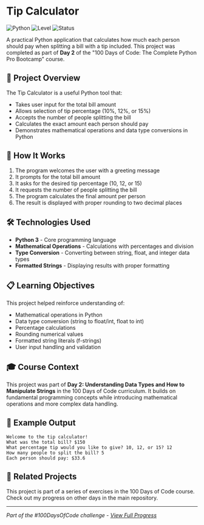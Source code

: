 # Tip Calculator

![Python](https://img.shields.io/badge/Python-3-blue?style=for-the-badge)
![Level](https://img.shields.io/badge/Level-Beginner-green?style=for-the-badge)
![Status](https://img.shields.io/badge/Status-Complete-brightgreen?style=for-the-badge)

A practical Python application that calculates how much each person should pay when splitting a bill with a tip included. This project was completed as part of **Day 2** of the "100 Days of Code: The Complete Python Pro Bootcamp" course.

## 🎯 Project Overview

The Tip Calculator is a useful Python tool that:
- Takes user input for the total bill amount
- Allows selection of tip percentage (10%, 12%, or 15%)
- Accepts the number of people splitting the bill
- Calculates the exact amount each person should pay
- Demonstrates mathematical operations and data type conversions in Python

## 🚀 How It Works

1. The program welcomes the user with a greeting message
2. It prompts for the total bill amount
3. It asks for the desired tip percentage (10, 12, or 15)
4. It requests the number of people splitting the bill
5. The program calculates the final amount per person
6. The result is displayed with proper rounding to two decimal places

## 🛠️ Technologies Used

- **Python 3** - Core programming language
- **Mathematical Operations** - Calculations with percentages and division
- **Type Conversion** - Converting between string, float, and integer data types
- **Formatted Strings** - Displaying results with proper formatting

## 📋 Learning Objectives

This project helped reinforce understanding of:
- Mathematical operations in Python
- Data type conversion (string to float/int, float to int)
- Percentage calculations
- Rounding numerical values
- Formatted string literals (f-strings)
- User input handling and validation

## 🎓 Course Context

This project was part of **Day 2: Understanding Data Types and How to Manipulate Strings** in the 100 Days of Code curriculum. It builds on fundamental programming concepts while introducing mathematical operations and more complex data handling.

## 📝 Example Output

```
Welcome to the tip calculator!
What was the total bill? $150
What percentage tip would you like to give? 10, 12, or 15? 12
How many people to split the bill? 5
Each person should pay: $33.6
```

## 🔄 Related Projects

This project is part of a series of exercises in the 100 Days of Code course. Check out my progress on other days in the main repository.

---

*Part of the #100DaysOfCode challenge - [View Full Progress](https://github.com/evncosta/100-Days-of-Code)*
